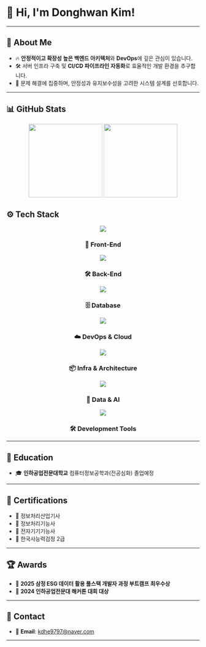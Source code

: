 # 👋 Hi, I'm **Donghwan Kim**!

---

## 🚀 About Me

- 🔥 **안정적이고 확장성 높은 백엔드 아키텍처**와 **DevOps**에 깊은 관심이 있습니다.
- 🛠️ 서버 인프라 구축 및 **CI/CD 파이프라인 자동화**로 효율적인 개발 환경을 추구합니다.
- 🎯 문제 해결에 집중하며, 안정성과 유지보수성을 고려한 시스템 설계를 선호합니다.

---

## 📊 GitHub Stats

<div align="center">
  <img src="https://github-readme-stats.vercel.app/api?username=rladonghwan&show_icons=true&theme=transparent&bg_color=00000000&title_color=2e949f&text_color=ffffff&icon_color=2e949f&border_color=2e949f" height="192px"/>
  <img src="https://github-readme-stats.vercel.app/api/top-langs/?username=rladonghwan&layout=compact&text_color=ffffff&title_color=2e949f&bg_color=00000000&border_color=2e949f" height="192px"/>
</div>

## ⚙️ Tech Stack

<p align="center">
  <a href="https://skillicons.dev">
    <img src="https://skillicons.dev/icons?i=html,css,js,nextjs,react,tailwind,zustand" />
  </a>
</p>
<h3 align="center">🎨 Front-End</h3>

<p align="center">
  <a href="https://skillicons.dev">
    <img src="https://skillicons.dev/icons?i=java,spring,security,nestjs" />
  </a>
</p>
<h3 align="center">🛠 Back-End</h3>

<p align="center">
  <a href="https://skillicons.dev">
    <img src="https://skillicons.dev/icons?i=mysql,mongodb,oracle,aws" />
  </a>
</p>
<h3 align="center">🗄 Database</h3>

<p align="center">
  <a href="https://skillicons.dev">
    <img src="https://skillicons.dev/icons?i=docker,kubernetes,aws,gcp,helm,githubactions" />
  </a>
</p>
<h3 align="center">☁️ DevOps & Cloud</h3>

<p align="center">
  <a href="https://skillicons.dev">
    <img src="https://skillicons.dev/icons?i=spring,kafka" />
  </a>
</p>
<h3 align="center">📦 Infra & Architecture</h3>

<p align="center">
  <a href="https://skillicons.dev">
    <img src="https://skillicons.dev/icons?i=python" />
  </a>
</p>
<h3 align="center">🧠 Data & AI</h3>

<p align="center">
  <a href="https://skillicons.dev">
    <img src="https://skillicons.dev/icons?i=intellij,eclipse,vscode,androidstudio,git,postman" />
  </a>
</p>
<h3 align="center">🛠 Development Tools</h3>

---

## 🏫 Education

- 🎓 **인하공업전문대학교** 컴퓨터정보공학과(전공심화) 졸업예정

---

## 📜 Certifications

- 🏅 정보처리산업기사 
- 🏅 정보처리기능사 
- 🏅 전자기기기능사 
- 🏅 한국사능력검정 2급 
---

## 🏆 Awards

- 🥇 **2025 삼정 ESG 데이터 활용 풀스택 개발자 과정 부트캠프 최우수상**
- 🥇 **2024 인하공업전문대 해커톤 대회 대상**

---

## 📩 Contact

- 📧 **Email**: [kdhe9797@naver.com](mailto:kdhe9797@naver.com)

---
